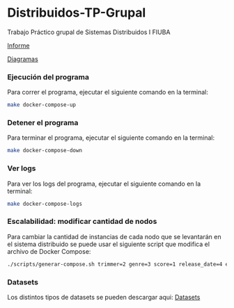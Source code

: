 # Distribuidos-TP-Grupal
Trabajo Práctico grupal de Sistemas Distribuidos I FIUBA

[Informe](https://docs.google.com/document/d/1iqc8opaCAxscQxfFTXVvwTvbmNUf0Dy8diEn1TYtEW4/edit?usp=sharing)

[Diagramas](https://drive.google.com/file/d/1Cm5oy1AQicfzJ9OTNVRzGIoBI0zwK73y/view?usp=sharing)

### Ejecución del programa

Para correr el programa, ejecutar el siguiente comando en la terminal:

```bash
make docker-compose-up
```

### Detener el programa

Para terminar el programa, ejecutar el siguiente comando en la terminal:

```bash
make docker-compose-down
```

### Ver logs

Para ver los logs del programa, ejecutar el siguiente comando en la terminal:

```bash
make docker-compose-logs
```

### Escalabilidad: modificar cantidad de nodos

Para cambiar la cantidad de instancias de cada nodo que se levantarán en el sistema distribuido se puede usar el siguiente script que modifica el archivo de Docker Compose:

```bash
./scripts/generar-compose.sh trimmer=2 genre=3 score=1 release_date=4 english=5 client=3
```

### Datasets

Los distintos tipos de datasets se pueden descargar aqui: [Datasets](https://drive.google.com/drive/folders/1Oqcfio45qJbm07X3Ks3lup3A9c42F1HM?usp=drive_link)